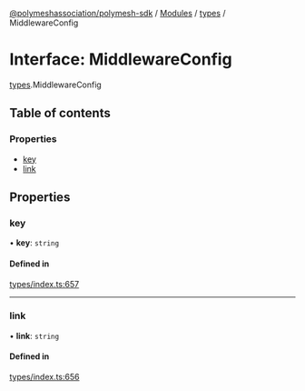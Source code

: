 [@polymeshassociation/polymesh-sdk](../README.md) / [Modules](../modules.md) / [types](../modules/types.md) / MiddlewareConfig

# Interface: MiddlewareConfig

[types](../modules/types.md).MiddlewareConfig

## Table of contents

### Properties

- [key](types.MiddlewareConfig.md#key)
- [link](types.MiddlewareConfig.md#link)

## Properties

### key

• **key**: `string`

#### Defined in

[types/index.ts:657](https://github.com/PolymathNetwork/polymesh-sdk/blob/31dfa0dc/src/types/index.ts#L657)

___

### link

• **link**: `string`

#### Defined in

[types/index.ts:656](https://github.com/PolymathNetwork/polymesh-sdk/blob/31dfa0dc/src/types/index.ts#L656)
